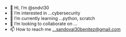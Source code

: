 - 👋 Hi, I’m @sndvl30
- 👀 I’m interested in ...cybersecurity 
- 🌱 I’m currently learning ...python, scratch
- 💞️ I’m looking to collaborate on ...
- 📫 How to reach me ...sandoval30benitez@gmail.com

<!---
sndvl30/sndvl30 is a ✨ special ✨ repository because its `README.md` (this file) appears on your GitHub profile.
You can click the Preview link to take a look at your changes.
--->
